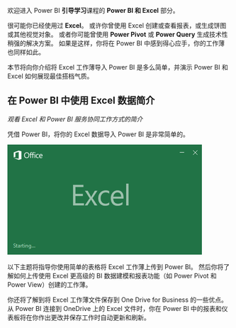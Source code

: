 欢迎进入 Power BI **引导学习**课程的 **Power BI 和 Excel** 部分。

很可能你已经使用过 **Excel**。 或许你曾使用 Excel 创建或查看报表，或生成饼图或其他视觉对象。 或者你可能曾使用 **Power Pivot** 或 **Power Query** 生成技术性稍强的解决方案。 如果是这样，你将在 Power BI 中感到得心应手，你的工作薄也同样如此。

本节将向你介绍将 Excel 工作薄导入 Power BI 是多么简单，并演示 Power BI 和 Excel 如何展现最佳搭档气质。

## <a name="introduction-to-using-excel-data-in-power-bi"></a>在 Power BI 中使用 Excel 数据简介
*观看 Excel 和 Power BI 服务协同工作方式的简介*

凭借 Power BI，将你的 Excel 数据导入 Power BI 是非常简单的。

![](media/5-1-intro-excel-data/5-1_1.png)

以下主题将指导你使用简单的表格将 Excel 工作薄上传到 Power BI。 然后你将了解如何上传使用 Excel 更高级的 BI 数据建模和报表功能（如 Power Pivot 和 Power View）创建的工作薄。

你还将了解到将 Excel 工作薄文件保存到 One Drive for Business 的一些优点。 从 Power BI 连接到 OneDrive 上的 Excel 文件时，你在 Power BI 中的报表和仪表板将在你作出更改并保存工作时自动更新和刷新。

